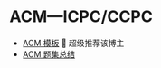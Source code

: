 # ACM—ICPC/CCPC

- [ACM 模板](https://fanfansann.blog.csdn.net/article/details/105493218)    :rocket: 超级推荐该博主
- [ACM 题集总结](https://blog.csdn.net/liuqiyao_01/article/details/9079611) 
